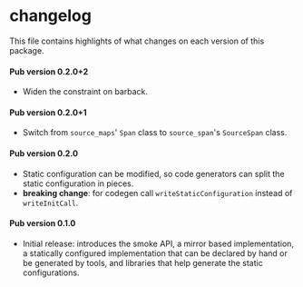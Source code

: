 # changelog

This file contains highlights of what changes on each version of this package.

#### Pub version 0.2.0+2
  * Widen the constraint on barback.

#### Pub version 0.2.0+1
  * Switch from `source_maps`' `Span` class to `source_span`'s `SourceSpan`
    class.

#### Pub version 0.2.0
  * Static configuration can be modified, so code generators can split the
    static configuration in pieces.
  * **breaking change**: for codegen call `writeStaticConfiguration` instead of
    `writeInitCall`.

#### Pub version 0.1.0
  * Initial release: introduces the smoke API, a mirror based implementation, a
    statically configured implementation that can be declared by hand or be
    generated by tools, and libraries that help generate the static
    configurations.

